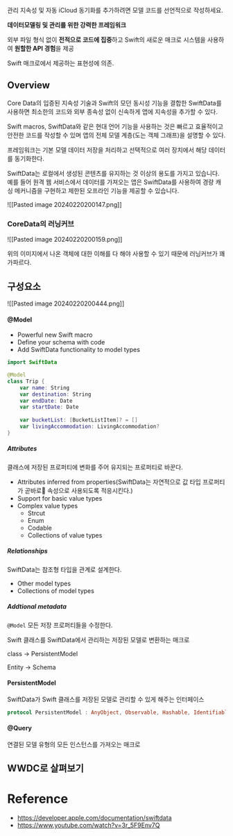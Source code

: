 관리 지속성 및 자동 iCloud 동기화를 추가하려면 모델 코드를 선언적으로 작성하세요.

**데이터모델링 및 관리를 위한 강력한 프레임워크**

외부 파일 형식 없이 **전적으로 코드에 집중**하고 Swift의 새로운 매크로 시스템을 사용하여 **원할한 API 경험**을 제공

Swift 매크로에서 제공하는 표현성에 의존. 

## Overview
Core Data의 입증된 지속성 기술과 Swift의 모던 동시성 기능을 결합한 SwiftData를 사용하면 최소한의 코드와 외부 종속성 없이 신속하게 앱에 지속성을 추가할 수 있다.

Swift macros, SwiftData와 같은 현대 언어 기능을 사용하는 것은 빠르고 효율적이고 안전한 코드를 작성할 수 있며 앱의 전체 모델 계층(도는 객체 그래프)을 설명할 수 있다.

프레임워크는 기본 모델 데이터 저장을 처리하고 선택적으로 여러 장치에서 해당 데이터를 동기화한다.

SwiftData는 로컬에서 생성된 콘텐츠를 유지하는 것 이상의 용도를 가지고 있습니다. 예를 들어 원격 웹 서비스에서 데이터를 가져오는 앱은 SwiftData를 사용하여 경량 캐싱 메커니즘을 구현하고 제한된 오프라인 기능을 제공할 수 있습니다.

![[Pasted image 20240220200147.png]]

### CoreData의 러닝커브
![[Pasted image 20240220200159.png]]

위의 이미지에서 나온 객체에 대한 이해를 다 해야 사용할 수 있기 때문에 러닝커브가 꽤 가파르다.

## 구성요소
![[Pasted image 20240220200444.png]]
#### @Model
- Powerful new Swift macro
- Define your schema with code
- Add SwiftData functionality to model types

```swift
import SwiftData

@Model
class Trip {
	var name: String
	var destination: String
	var endDate: Date
	var startDate: Date
	
	var bucketList: [BucketListItem]? = []
	var livingAccommodation: LivingAccommodation?
}
```

##### Attributes
클래스에 저장된 프로퍼티에 변화를 주어 유지되는 프로퍼티로 바꾼다.
- Attributes inferred from properties(SwiftData는 자연적으로 값 타입 프로퍼티가 곧바로 속성으로 사용되도록 적응시킨다.)
- Support for basic value types
- Complex value types
	- Strcut
	- Enum
	- Codable
	- Collections of value types
##### Relationships
SwiftData는 참조형 타입을 관계로 설계한다.
* Other model types
* Collections of model types
##### Addtional metadata
`@Model` 모든 저장 프로퍼티들을 수정한다.



Swift 클래스를 SwiftData에서 관리하는 저장된 모델로 변환하는 매크로

class -> PersistentModel

Entity -> Schema

#### PersistentModel
SwiftData가 Swift 클래스를 저장된 모델로 관리할 수 있게 해주는 인터페이스

```swift
protocol PersistentModel : AnyObject, Observable, Hashable, Identifiable
```
#### @Query
연결된 모델 유형의 모든 인스턴스를 가져오는 매크로

## WWDC로 살펴보기

# Reference
- https://developer.apple.com/documentation/swiftdata
- https://www.youtube.com/watch?v=3r_5F9Env7Q